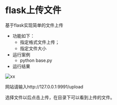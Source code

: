 # flask上传文件
基于flask实现简单的文件上传
- 功能如下：
    -  指定格式文件上传；
    -  指定文件大小
- 运行案例
    - python base.py
- 运行结果

![xx](https://wx1.sinaimg.cn/mw690/95eb00e6ly1g6l09fa6n0j20af05c0ss.jpg)

网站请输入http://127.0.0.1:9991/upload

选择文件以后点击上传，在目录下可以看到上传的文件。